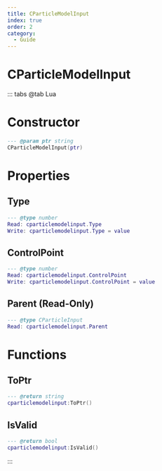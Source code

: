 ```yaml
---
title: CParticleModelInput
index: true
order: 2
category:
  - Guide
---
```


# CParticleModelInput

::: tabs
@tab Lua
# Constructor
```lua
--- @param ptr string
CParticleModelInput(ptr)
```
# Properties
## Type 
```lua
--- @type number
Read: cparticlemodelinput.Type
Write: cparticlemodelinput.Type = value
```
## ControlPoint 
```lua
--- @type number
Read: cparticlemodelinput.ControlPoint
Write: cparticlemodelinput.ControlPoint = value
```
## Parent (Read-Only)
```lua
--- @type CParticleInput
Read: cparticlemodelinput.Parent
```
# Functions
## ToPtr
```lua
--- @return string
cparticlemodelinput:ToPtr()
```
## IsValid
```lua
--- @return bool
cparticlemodelinput:IsValid()
```

:::